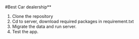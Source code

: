 #Best Car dealership**
1. Clone the repository
2. Cd to server, download required packages in requirement.txt
3. Migrate the data and run server.
4. Test the app.

